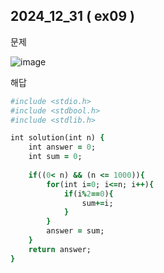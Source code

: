 ## 2024_12_31 ( ex09 )

문제 <br>

![image](https://github.com/user-attachments/assets/bcb997d1-990e-4aa6-b6c2-0a9551aee3ae) <br>

해답 <br>

```ruby
#include <stdio.h>
#include <stdbool.h>
#include <stdlib.h>

int solution(int n) {
    int answer = 0;
    int sum = 0;
    
    if((0< n) && (n <= 1000)){
        for(int i=0; i<=n; i++){
            if(i%2==0){
                sum+=i;
            }
        }
        answer = sum;
    }
    return answer;
}
```
